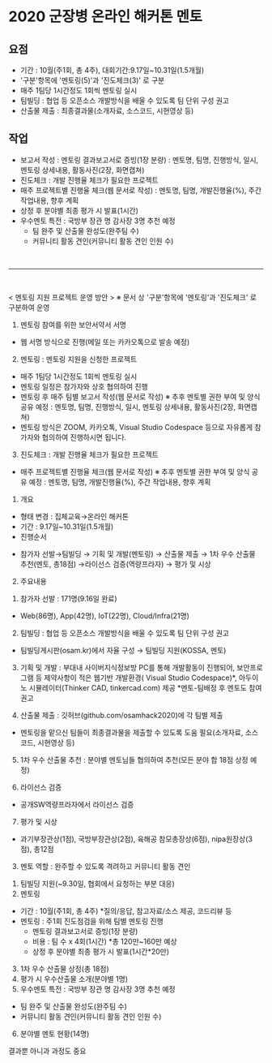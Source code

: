 # 2020 군장병 온라인 해커톤 멘토

## 요점
 - 기간 : 10월(주1회, 총 4주), 대회기간:9.17일~10.31일(1.5개월)
 - '구분'항목에 '멘토링(5)'과 '진도체크(3)' 로 구분
 - 매주 1팀당 1시간정도 1회씩 멘토링 실시
 - 팀빌딩 : 협업 등 오픈소스 개발방식을 배울 수 있도록 팀 단위 구성 권고
 - 산출물 제출 : 최종결과물(소개자료, 소스코드, 시현영상 등)

## 작업
 - 보고서 작성 : 멘토링 결과보고서로 증빙(1장 분량) : 멘토명, 팀명, 진행방식, 일시, 멘토링 상세내용, 활동사진(2장, 화면캡쳐)
 - 진도체크 : 개발 진행율 체크가 필요한 프로젝트
 - 매주 프로젝트별 진행율 체크(웹 문서로 작성) : 멘토명, 팀명, 개발진행율(%), 주간 작업내용, 향후 계획
 - 상정 후 분야별 최종 평가 시 발표(1시간)
 - 우수멘토 특전 : 국방부 장관 명 감사장 3명 추천 예정
   - 팀 완주 및 산출물 완성도(완주팀 수)
   - 커뮤니티 활동 견인(커뮤니티 활동 견인 인원 수)

<br>

------

<br>

< 멘토링 지원 프로젝트 운영 방안 >
※ 문서 상 '구분'항목에 '멘토링'과 '진도체크' 로 구분하여 운영

1) 멘토링 참여를 위한 보안서약서 서명
- 웹 서명 방식으로 진행(메일 또는 카카오톡으로 발송 예정)

2) 멘토링 : 멘토링 지원을 신청한 프로젝트
- 매주 1팀당 1시간정도 1회씩 멘토링 실시
- 멘토링 일정은 참가자와 상호 협의하여 진행
- 멘토링 후 매주 팀별 보고서 작성(웹 문서로 작성) ※ 추후 멘토별 권한 부여 및 양식 공유 예정
  : 멘토명, 팀명, 진행방식, 일시, 멘토링 상세내용, 활동사진(2장, 화면캡쳐)
- 멘토링 방식은 ZOOM, 카카오톡, Visual Studio Codespace 등으로 자유롭게 참가자와 협의하여 진행하시면 됩니다.

3) 진도체크 : 개발 진행율 체크가 필요한 프로젝트
- 매주 프로젝트별 진행율 체크(웹 문서로 작성) ※ 추후 멘토별 권한 부여 및 양식 공유 예정
  : 멘토명, 팀명, 개발진행율(%), 주간 작업내용, 향후 계획
  

1. 개요
 - 형태 변경 : 집체교육→온라인 해커톤
 - 기간 : 9.17일~10.31일(1.5개월)
 - 진행순서 
 * 참가자 선발→팀빌딩 → 기획 및 개발(멘토링)  → 산출물 제출 → 1차 우수 산출물 추천(멘토, 총18점) →라이선스 검증(역량프라자) → 평가 및 시상

2. 주요내용
 1) 참가자 선발 : 171명(9.16일 완료)
   * Web(86명), App(42명), IoT(22명), Cloud/Infra(21명)

 2) 팀빌딩 : 협업 등 오픈소스 개발방식을 배울 수 있도록 팀 단위 구성 권고
   * 팀빌딩게시판(osam.kr)에서 자율 구성 → 팀빌딩 지원(KOSSA, 멘토) 

 3) 기획 및 개발 : 부대내 사이버지식정보방 PC를 통해 개발활동이 진행되어, 보안프로그램 등 제약사항이 적은 웹기반 개발환경( Visual Studio Codespace)*, 아두이노 시뮬레이터(Thinker CAD, tinkercad.com) 제공
*멘토-팀배정 후 멘토도 참여 권고

4) 산출물 제출 : 깃허브(github.com/osamhack2020)에 각 팀별 제출
* 멘토링을 맡으신 팀들이 최종결과물을 제출할 수 있도록 도움 필요(소개자료, 소스코드, 시현영상 등)

5) 1차 우수 산출물 추천 : 분야별 멘토님들 협의하여 추천(모든 분야 합 18점 상정 예정)

6) 라이선스 검증
 - 공개SW역량프라자에서 라이선스 검증

7) 평가 및 시상
 - 과기부장관상(1점), 국방부장관상(2점), 육해공 참모총장상(6점), nipa원장상(3점), 총12점 

3. 멘토 역할 : 완주할 수 있도록 격려하고 커뮤니티 활동 견인
 1) 팀빌딩 지원(~9.30일, 협회에서 요청하는 부분 대응)
 2) 멘토링
 - 기간 : 10월(주1회, 총 4주) 
  *질의/응답, 참고자료/소스 제공, 코드리뷰 등  
 - 멘토링 : 주1회 진도점검을 위해 팀별 멘토링 진행
   * 멘토링 결과보고서로 증빙(1장 분량)
   * 비용 : 팀 수 x 4회(1시간) *총 120만~160만 예상 
   * 상정 후 분야별 최종 평가 시 발표(1시간*20만) 
 3) 1차 우수 산출물 상정(총 18점)
 4) 평가 시 우수산출물 소개(분야별 1명)
 5) 우수멘토 특전 : 국방부 장관 명 감사장 3명 추천 예정
  - 팀 완주 및 산출물 완성도(완주팀 수)
  - 커뮤니티 활동 견인(커뮤니티 활동 견인 인원 수)
 6) 분야별 멘토 현황(14명)
 
 결과뿐 아니과 과정도 중요
